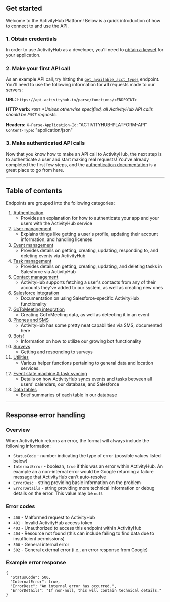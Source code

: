 ## Get started
Welcome to the ActivityHub Platform! Below is a quick introduction of how to connect to and use the API.

### 1. Obtain credentials
In order to use ActivityHub as a developer, you'll need to [obtain a keyset](../master/documentation/Authentication.md#obtain-client-keys) for your application.

### 2. Make your first API call
As an example API call, try hitting the [`get_available_acct_types`](../master/documentation/User%20Management.md#get-available-account-types) endpoint. You'll need to use the following information for **all** requests made to our servers:

**URL:** `https://api.activityhub.io/parse/functions/<ENDPOINT>`

**HTTP verb:** `POST` 
*\*Unless otherwise specified, all ActivityHub API calls should be `POST` requests.*

**Headers:**
`X-Parse-Application-Id`: "ACTIVITYHUB-PLATFORM-API"
`Content-Type`: "application/json"

### 3. Make authenticated API calls
Now that you know how to make an API call to ActivityHub, the next step is to authenticate a user and start making real requests! You've already completed the first few steps, and the [authentication documentation](../master/documentation/Authentication.md#register-and-login) is a great place to go from here.

***
## Table of contents
Endpoints are grouped into the following categories:

1. [Authentication](../master/documentation/Authentication.md)
	- Provides an explanation for how to authenticate your app and your users with the ActivityHub service
2. [User management](../master/documentation/User%20Management.md)
	- Explains things like getting a user's profile, updating their account information, and handling licenses
3. [Event management](../master/documentation/Event%20Management.md)
	- Provides details on getting, creating, updating, responding to, and deleting events via ActivityHub
4. [Task management](../master/documentation/Task%20Management.md)
	- Provides details on getting, creating, updating, and deleting tasks in Salesforce via ActivityHub
5. [Contact management](../master/documentation/Contacts.md)
	- ActivityHub supports fetching a user's contacts from any of their accounts they've added to our system, as well as creating new ones
6. [Salesforce integration](../master/documentation/Salesforce.md)
	- Documentation on using Salesforce-specific ActivityHub functionality
7. [GoToMeeting integration](../master/documentation/GoToMeeting.md)
	- Creating GoToMeeting data, as well as detecting it in an event
8. [Phones and SMS](../master/documentation/Phones%20and%20SMS.md)
	- ActivityHub has some pretty neat capabilities via SMS, documented here
9. [Bots!](../master/documentation/Bots.md)
	- Information on how to utilize our growing bot functionality
10. [Surveys](../master/documentation/Surveys.md)
	- Getting and responding to surveys
11. [Utilities](../master/documentation/Utilities.md)
	- Various helper functions pertaining to general data and location services.
12. [Event state machine & task syncing](../master/documentation/State%20Machine.md)
	- Details on how ActivityHub syncs events and tasks between all users' calendars, our database, and Salesforce
13. [Data tables](../master/documentation/Tables.md)
	- Brief summaries of each table in our database

***
## Response error handling
### Overview
When ActivityHub returns an error, the format will always include the following information:
- `StatusCode` - number indicating the type of error (possible values listed below)
- `InternalError` - boolean, `true` if this was an error within ActivityHub. An example an a non-internal error would be Google returning a failure message that ActivityHub can't auto-resolve
- `ErrorDesc` - string providing basic information on the problem
- `ErrorDetails` - string providing more technical information or debug details on the error. This value may be `null`

### Error codes
- `400` - Malformed request to ActivityHub
- `401` - Invalid ActivityHub access token
- `403` - Unauthorized to access this endpoint within ActivityHub
- `404` - Resource not found (this can include failing to find data due to insufficient permissions)
- `500` - General internal error
- `502` - General external error (i.e., an error response from Google)

### Example error response
```
{
  "StatusCode": 500,
  "InternalError": true,
  "ErrorDesc": "An internal error has occurred.",
  "ErrorDetails": "If non-null, this will contain technical details."
}
```
